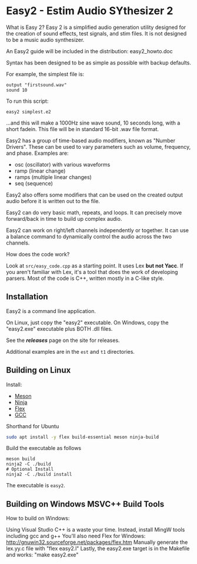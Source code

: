 # Easy2 - Estim Audio SYthesizer 2

What is Easy 2? Easy 2 is a simplified audio generation utility designed for
the creation of sound effects, test signals, and stim files. It is not designed
to be a music audio synthesizer.

An Easy2 guide will be included in the distribution: easy2_howto.doc

Syntax has been designed to be as simple as possible with backup defaults.

For example, the simplest file is:
```
output "firstsound.wav"
sound 10
```

To run this script:
```
easy2 simplest.e2
```

...and this will make a 1000Hz sine wave sound, 10 seconds long, with a short fadein. This file will be in standard 16-bit .wav file format.


Easy2 has a group of time-based audio modifiers, known as "Number Drivers". These
can be used to vary parameters such as volume, frequency, and phase. Examples are:

 * osc (oscillator) with various waveforms
 * ramp (linear change)
 * ramps (multiple linear changes)
 * seq (sequence)

Easy2 also offers some modifiers that can be used on the created output audio before
it is written out to the file.

Easy2 can do very basic math, repeats, and loops. It can precisely move
forward/back in time to build up complex audio.

Easy2 can work on right/left channels independently or together. It can use a
balance command to dynamically control the audio across the two channels.


How does the code work?

Look at ```src/easy_code.cpp``` as a starting point.
It uses Lex **but not Yacc**. If you aren't familiar with Lex, it's a tool that does
the work of developing parsers.
Most of the code is C++, written mostly in a C-like style.

## Installation

Easy2 is a command line application.

On Linux, just copy the "easy2" executable.
On Windows, copy the "easy2.exe" executable plus BOTH .dll files.

See the ***releases*** page on the site for releases.

Additional examples are in the ```est``` and ```t1``` directories.

## Building on Linux

Install:
 * [Meson](https://mesonbuild.com/)
 * [Ninja](https://github.com/ninja-build/ninja)
 * [Flex](https://en.wikipedia.org/wiki/Flex_(lexical_analyser_generator))
 * [GCC](https://gcc.gnu.org/)

Shorthand for Ubuntu
```bash
sudo apt install -y flex build-essential meson ninja-build
```

Build the executable as follows
```
meson build
ninja2 -C ./build
# Optional Install
ninja2 -C ./build install
```

The executable is ```easy2```.

## Building on Windows MSVC++ Build Tools

How to build on Windows:

Using Visual Studio C++ is a waste your time.
Instead, install MingW tools including gcc and g++
You'll also need Flex for Windows: http://gnuwin32.sourceforge.net/packages/flex.htm
Manually generate the lex.yy.c file with "flex easy2.l"
Lastly, the easy2.exe target is in the Makefile and works:
"make easy2.exe"







